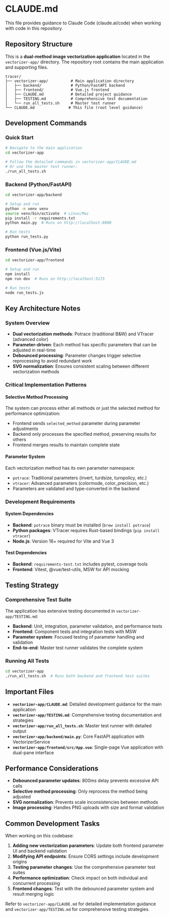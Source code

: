 # CLAUDE.md

This file provides guidance to Claude Code (claude.ai/code) when working with code in this repository.

## Repository Structure

This is a **dual-method image vectorization application** located in the `vectorizer-app/` directory. The repository root contains the main application and supporting files.

```
tracer/
├── vectorizer-app/          # Main application directory
│   ├── backend/             # Python/FastAPI backend
│   ├── frontend/            # Vue.js frontend
│   ├── CLAUDE.md            # Detailed project guidance
│   ├── TESTING.md           # Comprehensive test documentation
│   └── run_all_tests.sh     # Master test runner
└── CLAUDE.md               # This file (root level guidance)
```

## Development Commands

### Quick Start
```bash
# Navigate to the main application
cd vectorizer-app

# Follow the detailed commands in vectorizer-app/CLAUDE.md
# Or use the master test runner:
./run_all_tests.sh
```

### Backend (Python/FastAPI)
```bash
cd vectorizer-app/backend

# Setup and run
python -m venv venv
source venv/bin/activate  # Linux/Mac
pip install -r requirements.txt
python main.py  # Runs on http://localhost:8000

# Run tests
python run_tests.py
```

### Frontend (Vue.js/Vite)
```bash
cd vectorizer-app/frontend

# Setup and run
npm install
npm run dev  # Runs on http://localhost:5173

# Run tests
node run_tests.js
```

## Key Architecture Notes

### System Overview
- **Dual vectorization methods**: Potrace (traditional B&W) and VTracer (advanced color)
- **Parameter-driven**: Each method has specific parameters that can be adjusted in real-time
- **Debounced processing**: Parameter changes trigger selective reprocessing to avoid redundant work
- **SVG normalization**: Ensures consistent scaling between different vectorization methods

### Critical Implementation Patterns

#### Selective Method Processing
The system can process either all methods or just the selected method for performance optimization:
- Frontend sends `selected_method` parameter during parameter adjustments
- Backend only processes the specified method, preserving results for others
- Frontend merges results to maintain complete state

#### Parameter System
Each vectorization method has its own parameter namespace:
- `potrace`: Traditional parameters (invert, turdsize, turnpolicy, etc.)
- `vtracer`: Advanced parameters (colormode, color_precision, etc.)
- Parameters are validated and type-converted in the backend

### Development Requirements

#### System Dependencies
- **Backend**: `potrace` binary must be installed (`brew install potrace`)
- **Python packages**: VTracer requires Rust-based bindings (`pip install vtracer`)
- **Node.js**: Version 16+ required for Vite and Vue 3

#### Test Dependencies
- **Backend**: `requirements-test.txt` includes pytest, coverage tools
- **Frontend**: Vitest, @vue/test-utils, MSW for API mocking

## Testing Strategy

### Comprehensive Test Suite
The application has extensive testing documented in `vectorizer-app/TESTING.md`:

- **Backend**: Unit, integration, parameter validation, and performance tests
- **Frontend**: Component tests and integration tests with MSW
- **Parameter system**: Focused testing of parameter handling and validation
- **End-to-end**: Master test runner validates the complete system

### Running All Tests
```bash
cd vectorizer-app
./run_all_tests.sh  # Runs both backend and frontend test suites
```

## Important Files

- **`vectorizer-app/CLAUDE.md`**: Detailed development guidance for the main application
- **`vectorizer-app/TESTING.md`**: Comprehensive testing documentation and strategies
- **`vectorizer-app/run_all_tests.sh`**: Master test runner with detailed output
- **`vectorizer-app/backend/main.py`**: Core FastAPI application with VectorizerService
- **`vectorizer-app/frontend/src/App.vue`**: Single-page Vue application with dual-pane interface

## Performance Considerations

- **Debounced parameter updates**: 800ms delay prevents excessive API calls
- **Selective method processing**: Only reprocess the method being adjusted
- **SVG normalization**: Prevents scale inconsistencies between methods
- **Image processing**: Handles PNG uploads with size and format validation

## Common Development Tasks

When working on this codebase:

1. **Adding new vectorization parameters**: Update both frontend parameter UI and backend validation
2. **Modifying API endpoints**: Ensure CORS settings include development origins
3. **Testing parameter changes**: Use the comprehensive parameter test suites
4. **Performance optimization**: Check impact on both individual and concurrent processing
5. **Frontend changes**: Test with the debounced parameter system and result merging logic

Refer to `vectorizer-app/CLAUDE.md` for detailed implementation guidance and `vectorizer-app/TESTING.md` for comprehensive testing strategies.